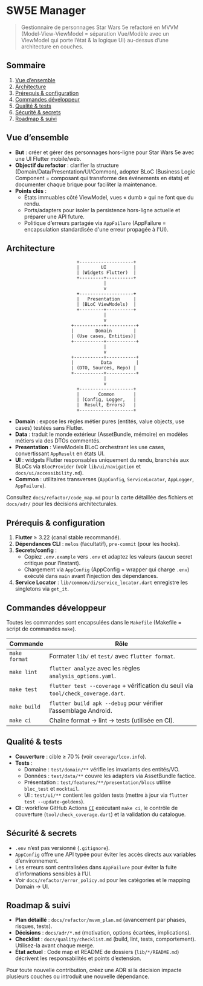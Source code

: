 <!--
Fichier : README.md
Rôle : Documentation racine présentant l'architecture, la configuration et les commandes.
Dépendances : docs/refactor/*, Makefile, .pre-commit-config.yaml.
Exemple d'usage : point d'entrée pour tout nouveau contributeur.
-->

# SW5E Manager

> Gestionnaire de personnages Star Wars 5e refactoré en MVVM (Model-View-ViewModel = séparation Vue/Modèle avec un ViewModel qui porte l’état & la logique UI) au-dessus d’une architecture en couches.

## Sommaire
1. [Vue d’ensemble](#vue-densemble)
2. [Architecture](#architecture)
3. [Prérequis & configuration](#prérequis--configuration)
4. [Commandes développeur](#commandes-développeur)
5. [Qualité & tests](#qualité--tests)
6. [Sécurité & secrets](#sécurité--secrets)
7. [Roadmap & suivi](#roadmap--suivi)

## Vue d’ensemble
- **But** : créer et gérer des personnages hors-ligne pour Star Wars 5e avec une UI Flutter mobile/web.
- **Objectif du refactor** : clarifier la structure (Domain/Data/Presentation/UI/Common), adopter BLoC (Business Logic Component = composant qui transforme des événements en états) et documenter chaque brique pour faciliter la maintenance.
- **Points clés** :
  - États immuables côté ViewModel, vues « dumb » qui ne font que du rendu.
  - Ports/adapters pour isoler la persistence hors-ligne actuelle et préparer une API future.
  - Politique d’erreurs partagée via `AppFailure` (AppFailure = encapsulation standardisée d'une erreur propagée à l'UI).

## Architecture
```
                          +--------------------+
                          |        UI          |
                          | (Widgets Flutter)  |
                          +---------+----------+
                                    |
                                    v
                          +--------------------+
                          |   Presentation     |
                          | (BLoC ViewModels)  |
                          +---------+----------+
                                    |
                                    v
                        +-----------+-----------+
                        |        Domain        |
                        | (Use cases, Entities)|
                        +-----------+-----------+
                                    |
                                    v
                        +-----------+-----------+
                        |          Data         |
                        | (DTO, Sources, Repo) |
                        +-----------+-----------+
                                    |
                                    v
                          +--------------------+
                          |       Common       |
                          | (Config, Logger,   |
                          |  Result, Errors)   |
                          +--------------------+
```
- **Domain** : expose les règles métier pures (entités, value objects, use cases) testées sans Flutter.
- **Data** : traduit le monde extérieur (AssetBundle, mémoire) en modèles métiers via des DTOs commentés.
- **Presentation** : ViewModels BLoC orchestrant les use cases, convertissant `AppResult` en états UI.
- **UI** : widgets Flutter responsables uniquement du rendu, branchés aux BLoCs via `BlocProvider` (voir `lib/ui/navigation` et `docs/ui/accessibility.md`).
- **Common** : utilitaires transverses (`AppConfig`, `ServiceLocator`, `AppLogger`, `AppFailure`).

Consultez `docs/refactor/code_map.md` pour la carte détaillée des fichiers et `docs/adr/` pour les décisions architecturales.

## Prérequis & configuration
1. **Flutter** ≥ 3.22 (canal stable recommandé).
2. **Dépendances CLI** : `melos` (facultatif), `pre-commit` (pour les hooks).
3. **Secrets/config** :
   - Copiez `.env.example` vers `.env` et adaptez les valeurs (aucun secret critique pour l’instant).
   - Chargement via `AppConfig` (AppConfig = wrapper qui charge `.env`) exécuté dans `main` avant l’injection des dépendances.
4. **Service Locator** : `lib/common/di/service_locator.dart` enregistre les singletons via `get_it`.

## Commandes développeur
Toutes les commandes sont encapsulées dans le `Makefile` (Makefile = script de commandes `make`).

| Commande | Rôle |
| --- | --- |
| `make format` | Formater `lib/` et `test/` avec `flutter format`.
| `make lint` | `flutter analyze` avec les règles `analysis_options.yaml`.
| `make test` | `flutter test --coverage` + vérification du seuil via `tool/check_coverage.dart`.
| `make build` | `flutter build apk --debug` pour vérifier l’assemblage Android.
| `make ci` | Chaîne format → lint → tests (utilisée en CI).

## Qualité & tests
- **Couverture** : cible ≥ 70 % (voir `coverage/lcov.info`).
- **Tests** :
  - Domaine : `test/domain/**` vérifie les invariants des entités/VO.
  - Données : `test/data/**` couvre les adapters via AssetBundle factice.
  - Présentation : `test/features/**/presentation/blocs` utilise `bloc_test` et `mocktail`.
  - UI : `test/ui/**` contient les golden tests (mettre à jour via `flutter test --update-goldens`).
- **CI** : workflow GitHub Actions [`CI`](.github/workflows/ci.yml) exécutant `make ci`, le contrôle de couverture (`tool/check_coverage.dart`) et la validation du catalogue.

## Sécurité & secrets
- `.env` n’est pas versionné (`.gitignore`).
- `AppConfig` offre une API typée pour éviter les accès directs aux variables d’environnement.
- Les erreurs sont centralisées dans `AppFailure` pour éviter la fuite d’informations sensibles à l’UI.
- Voir `docs/refactor/error_policy.md` pour les catégories et le mapping Domain → UI.

## Roadmap & suivi
- **Plan détaillé** : `docs/refactor/mvvm_plan.md` (avancement par phases, risques, tests).
- **Décisions** : `docs/adr/*.md` (motivation, options écartées, implications).
- **Checklist** : `docs/quality/checklist.md` (build, lint, tests, comportement). Utilisez-la avant chaque merge.
- **État actuel** : Code map et README de dossiers (`lib/*/README.md`) décrivent les responsabilités et points d’extension.

Pour toute nouvelle contribution, créez une ADR si la décision impacte plusieurs couches ou introduit une nouvelle dépendance.
